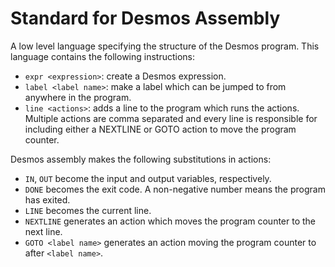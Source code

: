 # Standard for Desmos Assembly

A low level language specifying the structure of the Desmos program. This language contains the following instructions:
- `expr <expression>`: create a Desmos expression.
- `label <label name>`: make a label which can be jumped to from anywhere in the program.
- `line <actions>`: adds a line to the program which runs the actions. Multiple actions are comma separated and every line is responsible for including either a NEXTLINE or GOTO action to move the program counter.

Desmos assembly makes the following substitutions in actions:
- `IN`, `OUT` become the input and output variables, respectively.
- `DONE` becomes the exit code. A non-negative number means the program has exited.
- `LINE` becomes the current line.
- `NEXTLINE` generates an action which moves the program counter to the next line.
- `GOTO <label name>` generates an action moving the program counter to after `<label name>`.
